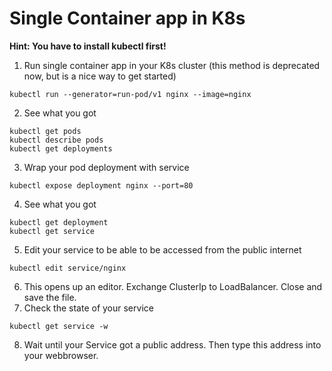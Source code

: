 # Single Container app in K8s

**Hint: You have to install kubectl first!**

1. Run single container app in your K8s cluster (this method is deprecated now, but is a nice way to get started)
```
kubectl run --generator=run-pod/v1 nginx --image=nginx
```
2. See what you got
```
kubectl get pods  
kubectl describe pods  
kubectl get deployments
```
3. Wrap your pod deployment with service 
```
kubectl expose deployment nginx --port=80
```
4. See what you got
```
kubectl get deployment
kubectl get service
```
5. Edit your service to be able to be accessed from the public internet
```
kubectl edit service/nginx
```
6. This opens up an editor. Exchange ClusterIp to LoadBalancer. Close and save the file.
7. Check the state of your service
```
kubectl get service -w
```
8. Wait until your Service got a public address. Then type this address into your webbrowser.
